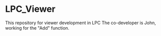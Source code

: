 # LPC_Viewer
This repository for viewer development in LPC
The co-developer is John, working for the "Add" function.
